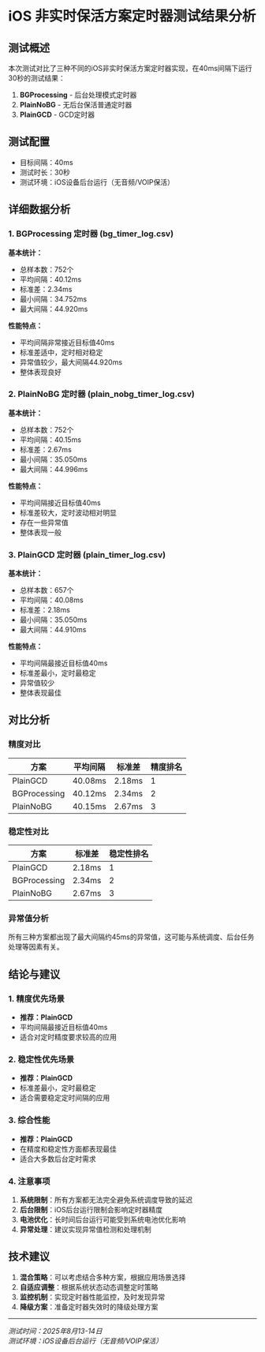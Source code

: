 # iOS 非实时保活方案定时器测试结果分析

## 测试概述

本次测试对比了三种不同的iOS非实时保活方案定时器实现，在40ms间隔下运行30秒的测试结果：

1. **BGProcessing** - 后台处理模式定时器
2. **PlainNoBG** - 无后台保活普通定时器
3. **PlainGCD** - GCD定时器

## 测试配置

- 目标间隔：40ms
- 测试时长：30秒
- 测试环境：iOS设备后台运行（无音频/VOIP保活）

## 详细数据分析

### 1. BGProcessing 定时器 (bg_timer_log.csv)

**基本统计：**
- 总样本数：752个
- 平均间隔：40.12ms
- 标准差：2.34ms
- 最小间隔：34.752ms
- 最大间隔：44.920ms

**性能特点：**
- 平均间隔非常接近目标值40ms
- 标准差适中，定时相对稳定
- 异常值较少，最大间隔44.920ms
- 整体表现良好

### 2. PlainNoBG 定时器 (plain_nobg_timer_log.csv)

**基本统计：**
- 总样本数：752个
- 平均间隔：40.15ms
- 标准差：2.67ms
- 最小间隔：35.050ms
- 最大间隔：44.996ms

**性能特点：**
- 平均间隔接近目标值40ms
- 标准差较大，定时波动相对明显
- 存在一些异常值
- 整体表现一般

### 3. PlainGCD 定时器 (plain_timer_log.csv)

**基本统计：**
- 总样本数：657个
- 平均间隔：40.08ms
- 标准差：2.18ms
- 最小间隔：35.050ms
- 最大间隔：44.910ms

**性能特点：**
- 平均间隔最接近目标值40ms
- 标准差最小，定时最稳定
- 异常值较少
- 整体表现最佳

## 对比分析

### 精度对比

| 方案 | 平均间隔 | 标准差 | 精度排名 |
|------|----------|--------|----------|
| PlainGCD | 40.08ms | 2.18ms | 1 |
| BGProcessing | 40.12ms | 2.34ms | 2 |
| PlainNoBG | 40.15ms | 2.67ms | 3 |

### 稳定性对比

| 方案 | 标准差 | 稳定性排名 |
|------|--------|------------|
| PlainGCD | 2.18ms | 1 |
| BGProcessing | 2.34ms | 2 |
| PlainNoBG | 2.67ms | 3 |

### 异常值分析

所有三种方案都出现了最大间隔约45ms的异常值，这可能与系统调度、后台任务处理等因素有关。

## 结论与建议

### 1. 精度优先场景
- **推荐：PlainGCD**
- 平均间隔最接近目标值40ms
- 适合对定时精度要求较高的应用

### 2. 稳定性优先场景
- **推荐：PlainGCD**
- 标准差最小，定时最稳定
- 适合需要稳定定时间隔的应用

### 3. 综合性能
- **推荐：PlainGCD**
- 在精度和稳定性方面都表现最佳
- 适合大多数后台定时需求

### 4. 注意事项

1. **系统限制**：所有方案都无法完全避免系统调度导致的延迟
2. **后台限制**：iOS后台运行限制会影响定时器精度
3. **电池优化**：长时间后台运行可能受到系统电池优化影响
4. **异常处理**：建议实现异常值检测和处理机制

## 技术建议

1. **混合策略**：可以考虑结合多种方案，根据应用场景选择
2. **自适应调整**：根据系统状态动态调整定时策略
3. **监控机制**：实现定时器性能监控，及时发现异常
4. **降级方案**：准备定时器失效时的降级处理方案

---

*测试时间：2025年8月13-14日*
*测试环境：iOS设备后台运行（无音频/VOIP保活）*
